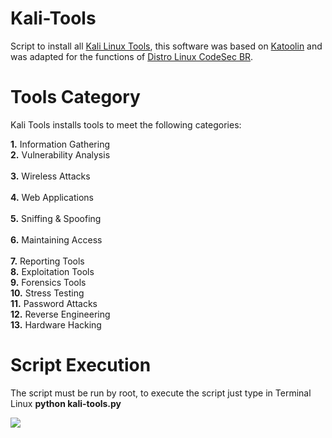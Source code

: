 # Kali-Tools

Script to install all <a href = "https://tools.kali.org/Tools-listing"> Kali Linux Tools</a>, this software was based on <a href="https://github.com/LionSec/katoolin">Katoolin</a> and was adapted for the functions of <a href="https://github.com/CodeSecBR/Distribution-CodeSecBR">Distro Linux CodeSec BR</a>.

# Tools Category

Kali Tools installs tools to meet the following categories:

<b>1.</b> Information Gathering<br>
<b>2.</b> Vulnerability Analysis<br>		
<b>3.</b> Wireless Attacks<br>				
<b>4.</b> Web Applications<br>				
<b>5.</b> Sniffing & Spoofing<br>				
<b>6.</b> Maintaining Access<br>				
<b>7.</b> Reporting Tools<br>
<b>8.</b> Exploitation Tools<br>
<b>9.</b> Forensics Tools<br>
<b>10.</b> Stress Testing<br>
<b>11.</b> Password Attacks<br>
<b>12.</b> Reverse Engineering<br>
<b>13.</b> Hardware Hacking<br>

# Script Execution

The script must be run by root, to execute the script just type in Terminal Linux <b>python kali-tools.py</b>

<img src="http://i.imgur.com/OvNLdsP.png">
